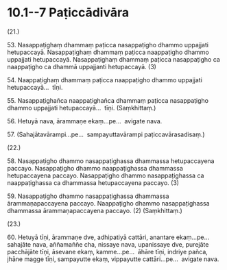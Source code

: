 

# 10.1--7 Paṭiccādivāra



(21.)

53\. Nasappaṭighaṃ dhammaṃ paṭicca nasappaṭigho dhammo uppajjati hetupaccayā. Nasappaṭighaṃ dhammaṃ paṭicca naappaṭigho dhammo uppajjati hetupaccayā. Nasappaṭighaṃ dhammaṃ paṭicca nasappaṭigho ca naappaṭigho ca dhammā uppajjanti hetupaccayā. (3)

54\. Naappaṭighaṃ dhammaṃ paṭicca naappaṭigho dhammo uppajjati hetupaccayā…  tīṇi.

55\. Nasappaṭighañca naappaṭighañca dhammaṃ paṭicca nasappaṭigho dhammo uppajjati hetupaccayā…  tīṇi. (Saṃkhittaṃ.)

56\. Hetuyā nava, ārammaṇe ekaṃ…pe…  avigate nava.

57\. (Sahajātavārampi…pe…  sampayuttavārampi paṭiccavārasadisaṃ.)

(22.)

58\. Nasappaṭigho dhammo nasappaṭighassa dhammassa hetupaccayena paccayo. Nasappaṭigho dhammo naappaṭighassa dhammassa hetupaccayena paccayo. Nasappaṭigho dhammo nasappaṭighassa ca naappaṭighassa ca dhammassa hetupaccayena paccayo. (3)

59\. Nasappaṭigho dhammo nasappaṭighassa dhammassa ārammaṇapaccayena paccayo. Naappaṭigho dhammo nasappaṭighassa dhammassa ārammaṇapaccayena paccayo. (2) (Saṃkhittaṃ.)

(23.)

60\. Hetuyā tīṇi, ārammaṇe dve, adhipatiyā cattāri, anantare ekaṃ…pe…  sahajāte nava, aññamaññe cha, nissaye nava, upanissaye dve, purejāte pacchājāte tīṇi, āsevane ekaṃ, kamme…pe…  āhāre tīṇi, indriye pañca, jhāne magge tīṇi, sampayutte ekaṃ, vippayutte cattāri…pe…  avigate nava.



